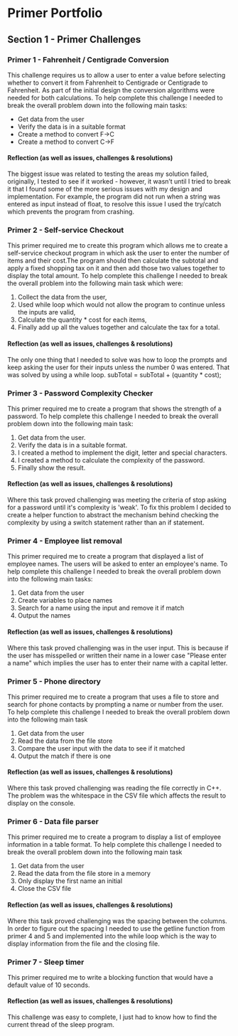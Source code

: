 # Primer Portfolio
## Section 1 - Primer Challenges
### Primer 1 - Fahrenheit / Centigrade Conversion
This challenge requires us to allow a user to enter a value before selecting whether to convert it from Fahrenheit to Centigrade or Centigrade to Fahrenheit.  As part of the initial design the conversion algorithms were needed for both calculations.
To help complete this challenge I needed to break the overall problem down into the following main tasks:
* Get data from the user
* Verify the data is in a suitable format
* Create a method to convert F->C
* Create a method to convert C->F
#### Reflection (as well as issues, challenges & resolutions)
 
The biggest issue was related to testing the areas my solution failed, originally, I tested to see if it worked - however, it wasn’t until I tried to break it that I found some of the more serious issues with my design and implementation.  For example, the program did not run when a string was entered as input instead of float, to resolve this issue I used the try/catch which prevents the program from crashing.
### Primer 2 - Self-service Checkout
This primer required me to create this program which allows me to create a self-service checkout program in which ask the user to enter the number of items and their cost.The program should then calculate the subtotal and apply a fixed shopping tax on it and then add those two values together to display the total amount.
To help complete this challenge I needed to break the overall problem into the following main task which were:
1. Collect the data from the user,
2. Used while loop which would not allow the program to continue unless the inputs are valid,
3. Calculate the quantity * cost for each items,
4. Finally add up all the values together and calculate the tax for a total.
#### Reflection (as well as issues, challenges & resolutions)
The only one thing that I needed to solve was how to loop the prompts and keep asking the user for their inputs unless the number 0 was entered.
That was solved by using a while loop.
subTotal = subTotal + (quantity * cost);
### Primer 3 - Password Complexity Checker
This primer required me to create a program that shows the strength of a password.
To help complete this challenge I needed to break the overall problem down into the following main task:
1. Get data from the user.
2. Verify the data is in a suitable format.
3. I created a method to implement the digit, letter and special characters.
4. I created a method to calculate the complexity of the password.
5. Finally show the result.
#### Reflection (as well as issues, challenges & resolutions)
Where this task proved challenging was meeting the criteria of stop asking for a password until it's complexity is 'weak'. To fix  this problem I decided to create a helper function to abstract the mechanism behind checking the complexity by using a switch statement rather than an if statement.
### Primer 4 - Employee list removal
This primer required me to create a program that displayed a list of employee names. The users will be asked to enter an employee's name.
To help complete this challenge I needed to break the overall problem down into the following main tasks:
1. Get data from the user
2. Create variables to place names
3. Search for a name using the input and remove it if match
4. Output the names
#### Reflection (as well as issues, challenges & resolutions)
Where this task proved challenging was in the user input. This is because if the user has misspelled or written their name in a lower case "Please enter a name" which implies the user has to enter their name with a capital letter.
### Primer 5 - Phone directory
This primer required me to create a program that uses a file to store and search for phone contacts by prompting a name or number from the user.
To help complete this challenge I needed to break the overall problem down into the following main task
1. Get data from the user
2. Read the data from the file store
3. Compare the user input with the data to see if it matched
4. Output the match if there is one
#### Reflection (as well as issues, challenges & resolutions)
Where this task proved challenging was reading the file correctly in C++.
The problem was the whitespace in the CSV file which affects the result to display on the console.
### Primer 6 - Data file parser
This primer required me to create a program to display a list of employee information in a table format.
To help complete this challenge I needed to break the overall problem down into the following main task
1. Get data from the user
2. Read the data from the file store in a memory
3. Only display the first name an initial
4. Close the CSV file
#### Reflection (as well as issues, challenges & resolutions)
Where this task proved challenging was the spacing between the columns.
In order to figure out the spacing I needed to use the getline function from primer 4 and 5 and implemented into the while loop which is the way to display information from the file and the closing file.

### Primer 7 - Sleep timer
This primer required me to write a blocking function that would have a default value of 10 seconds.

#### Reflection (as well as issues, challenges & resolutions)
This challenge was easy to complete, I just had to know how to find the current thread of the sleep program.

